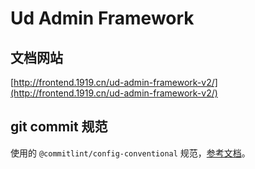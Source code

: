 # Ud Admin Framework

## 文档网站

[http://frontend.1919.cn/ud-admin-framework-v2/](http://frontend.1919.cn/ud-admin-framework-v2/)

## git commit 规范

使用的 `@commitlint/config-conventional` 规范，[参考文档](https://github.com/conventional-changelog/commitlint/tree/master/%40commitlint/config-conventional)。
